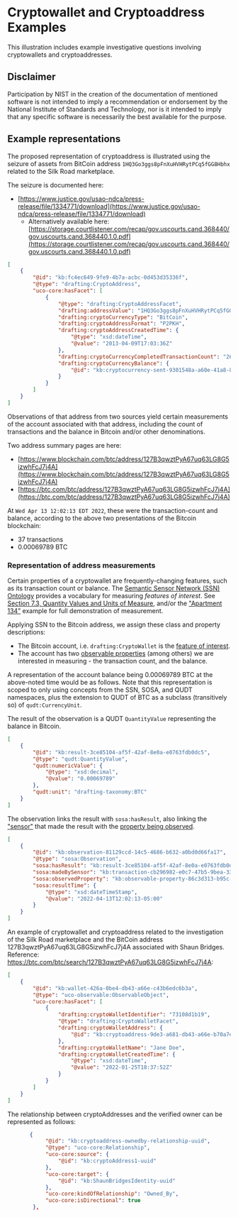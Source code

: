 <!--
GENERATED FILE

README.md is generated from a template file, src/README.md.in, and JSON snippets under src/.  If you need to revise narrative text, edit src/README.md.in.  If you need to revise data, please find and revise the containing snippet.  Editing patterns follow the patterns described in the CASE website's CONTRIBUTE.md:
https://github.com/casework/casework.github.io/blob/master/CONTRIBUTE.md#maintenance-of-generated-files
-->


# Cryptowallet and Cryptoaddress Examples

This illustration includes example investigative questions involving cryptowallets and cryptoaddresses.


## Disclaimer

Participation by NIST in the creation of the documentation of mentioned software is not intended to imply a recommendation or endorsement by the National Institute of Standards and Technology, nor is it intended to imply that any specific software is necessarily the best available for the purpose.


## Example representations

The proposed representation of cryptoaddress is illustrated using the seizure of assets from BitCoin address `1HQ3Go3ggs8pFnXuHVHRytPCq5fGG8Hbhx` related to the Silk Road marketplace.

The seizure is documented here:

* [https://www.justice.gov/usao-ndca/press-release/file/1334771/download](https://www.justice.gov/usao-ndca/press-release/file/1334771/download)
   - Alternatively available here: [https://storage.courtlistener.com/recap/gov.uscourts.cand.368440/gov.uscourts.cand.368440.1.0.pdf](https://storage.courtlistener.com/recap/gov.uscourts.cand.368440/gov.uscourts.cand.368440.1.0.pdf)

```json
[
    {
        "@id": "kb:fc4ec649-9fe9-4b7a-acbc-0d453d35336f",
        "@type": "drafting:CryptoAddress",
        "uco-core:hasFacet": [
            {
                "@type": "drafting:CryptoAddressFacet",
                "drafting:addressValue": "1HQ3Go3ggs8pFnXuHVHRytPCq5fGG8Hbhx",
                "drafting:cryptoCurrencyType": "BitCoin",
                "drafting:cryptoAddressFormat": "P2PKH",
                "drafting:cryptoAddressCreatedTime": {
                    "@type": "xsd:dateTime",
                    "@value": "2013-04-09T17:03:36Z"
                },
                "drafting:cryptoCurrencyCompletedTransactionCount": "260",
                "drafting:cryptoCurrencyBalance": {
                    "@id": "kb:cryptocurrency-sent-9301548a-a60e-41a8-8cb6-27a748639850"
                }
            }
        ]
    }
]
```

Observations of that address from two sources yield certain measurements of the account associated with that address, including the count of transactions and the balance in Bitcoin and/or other denominations.

Two address summary pages are here:

* [https://www.blockchain.com/btc/address/127B3qwztPyA67uq63LG8G5izwhFcJ7j4A](https://www.blockchain.com/btc/address/127B3qwztPyA67uq63LG8G5izwhFcJ7j4A)
* [https://btc.com/btc/address/127B3qwztPyA67uq63LG8G5izwhFcJ7j4A](https://btc.com/btc/address/127B3qwztPyA67uq63LG8G5izwhFcJ7j4A)

At `Wed Apr 13 12:02:13 EDT 2022`, these were the transaction-count and balance, according to the above two presentations of the Bitcoin blockchain:

* 37 transactions
* 0.00069789 BTC


### Representation of address measurements

Certain properties of a cryptowallet are frequently-changing features, such as its transaction count or balance.  The [Semantic Sensor Network (SSN) Ontology](https://www.w3.org/TR/vocab-ssn) provides a vocabulary for measuring *features of interest*.  See [Section 7.3, Quantity Values and Units of Measure](https://www.w3.org/TR/vocab-ssn/#quantity-values-and-unit-of-measures), and/or the ["Apartment 134"](https://www.w3.org/TR/vocab-ssn/#apartment-134) example for full demonstration of measurement.

Applying SSN to the Bitcoin address, we assign these class and property descriptions:

* The Bitcoin account, i.e. `drafting:CryptoWallet` is the [feature of interest](https://www.w3.org/TR/vocab-ssn/#SOSAFeatureOfInterest).
* The account has two [observable properties](https://www.w3.org/TR/vocab-ssn/#SOSAObservableProperty) (among others) we are interested in measuring - the transaction count, and the balance.

A representation of the account balance being 0.00069789 BTC at the above-noted time would be as follows.  Note that this representation is scoped to only using concepts from the SSN, SOSA, and QUDT namespaces, plus the extension to QUDT of BTC as a subclass (transitively so) of `qudt:CurrencyUnit`.

The result of the observation is a QUDT `QuantityValue` representing the balance in Bitcoin.

```json
[
    {
        "@id": "kb:result-3ce85104-af5f-42af-8e0a-e0763fdb0dc5",
        "@type": "qudt:QuantityValue",
        "qudt:numericValue": {
            "@type": "xsd:decimal",
            "@value": "0.00069789"
        },
        "qudt:unit": "drafting-taxonomy:BTC"
    }
]
```

The observation links the result with `sosa:hasResult`, also linking the ["sensor"](https://www.w3.org/TR/vocab-ssn/#SOSASensor) that made the result with the [property being observed](https://www.w3.org/TR/vocab-ssn/#SOSAobservedProperty).

```json
[
    {
        "@id": "kb:observation-81129ccd-14c5-4686-b632-a0bd0d66fa17",
        "@type": "sosa:Observation",
        "sosa:hasResult": "kb:result-3ce85104-af5f-42af-8e0a-e0763fdb0dc5",
        "sosa:madeBySensor": "kb:transaction-cb296982-e0c7-47b5-9bea-334a0e32cb7c",
        "sosa:observedProperty": "kb:observable-property-86c3d313-b95c-4a16-b6b5-d737efb82218",
        "sosa:resultTime": {
            "@type": "xsd:dateTimeStamp",
            "@value": "2022-04-13T12:02:13-05:00"
        }
    }
]
```

An example of cryptowallet and cryptoaddress related to the investigation of the Silk Road marketplace and the BitCoin address 127B3qwztPyA67uq63LG8G5izwhFcJ7j4A associated with Shaun Bridges.
Reference: https://btc.com/btc/search/127B3qwztPyA67uq63LG8G5izwhFcJ7j4A:

```json
[
    {
        "@id": "kb:wallet-426a-0be4-db43-a66e-c43b6edc6b3a",
        "@type": "uco-observable:ObservableObject",
        "uco-core:hasFacet": [
            {
                "drafting:cryptoWalletIdentifier": "73108d1b19",
                "@type": "drafting:CryptoWalletFacet",
                "drafting:cryptoWalletAddress": {
                    "@id": "kb:cryptoaddress-9de3-a681-db43-a66e-b70a7ecc4a2e"
                },
                "drafting:cryptoWalletName": "Jane Doe",
                "drafting:cryptoWalletCreatedTime": {
                    "@type": "xsd:dateTime",
                    "@value": "2022-01-25T18:37:52Z"
                }
            }
        ]
    }
]
```


The relationship between cryptoAddresses and the verified owner can be represented as follows:

```json
       {
            "@id": "kb:cryptoaddress-ownedby-relationship-uuid",
            "@type": "uco-core:Relationship",
            "uco-core:source": {
                "@id": "kb:cryptoAddress1-uuid"
            },
            "uco-core:target": {
                "@id": "kb:ShaunBridgesIdentity-uuid"
            },
            "uco-core:kindOfRelationship": "Owned_By",
            "uco-core:isDirectional": true
        },
```

